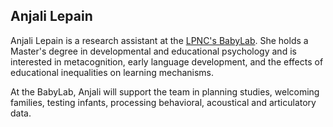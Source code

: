 ## Anjali Lepain

Anjali Lepain is a research assistant at the [LPNC's BabyLab](https://lpnc.univ-grenoble-alpes.fr/fr/babylab). She holds a Master's degree in developmental and educational psychology and is interested in metacognition, early language development, and the effects of educational inequalities on learning mechanisms. 

At the BabyLab, Anjali will support the team in planning studies, welcoming families, testing infants, processing behavioral, acoustical and articulatory data.
